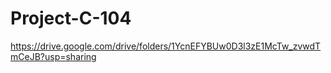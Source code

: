 # Project-C-104

https://drive.google.com/drive/folders/1YcnEFYBUw0D3l3zE1McTw_zvwdTmCeJB?usp=sharing
